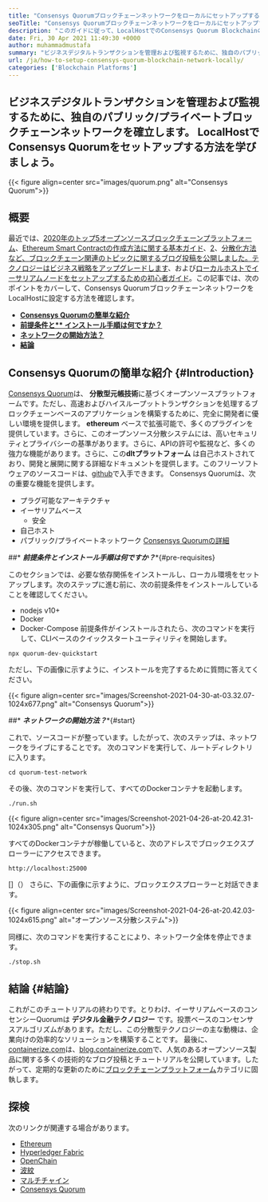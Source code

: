 ```yaml
---
title: "Consensys Quorumブロックチェーンネットワークをローカルにセットアップする方法" 
seoTitle: "Consensys Quorumブロックチェーンネットワークをローカルにセットアップする方法" 
description: "このガイドに従って、LocalHostでのConsensys Quorum Blockchainのインストールプロセスについて学びます。 Consensys Quorumは、オープンソースEtherumベースのブロックチェーンです。" 
date: Fri, 30 Apr 2021 11:49:30 +0000
author: muhammadmustafa
summary: "ビジネスデジタルトランザクションを管理および監視するために、独自のパブリック/プライベートブロックチェーンネットワークを確立します。 LocalHostでConsensys Quorumをセットアップする方法を学びましょう。" 
url: /ja/how-to-setup-consensys-quorum-blockchain-network-locally/
categories: ['Blockchain Platforms']
---
```


## ビジネスデジタルトランザクションを管理および監視するために、独自のパブリック/プライベートブロックチェーンネットワークを確立します。 LocalHostでConsensys Quorumをセットアップする方法を学びましょう。

{{< figure align=center src="images/quorum.png" alt="Consensys Quorum">}}


## 概要
最近では、[2020年のトップ5オープンソースブロックチェーンプラットフォーム][1]、[Ethereum Smart Contractの作成方法に関する基本ガイド][2]、[2]、[分散化方法など、ブロックチェーン関連のトピックに関するブログ投稿を公開しました。テクノロジーはビジネス戦略をアップグレードします][3]、および[ローカルホストでイーサリアムノードをセットアップするための初心者ガイド][4]。この記事では、次のポイントをカバーして、Consensys QuorumブロックチェーンネットワークをLocalHostに設定する方法を確認します。
* **[Consensys Quorumの簡単な紹介][5]** 
* **[前提条件と** インストール手順は何ですか？][6]**
* **[ネットワークの開始方法？][7]** 
* **[結論][8]** 

## **Consensys Quorumの簡単な紹介** {#Introduction}

[Consensys Quorum][9]は、 **分散型元帳技術**に基づくオープンソースプラットフォームです。ただし、高速およびハイスループットトランザクションを処理するブロックチェーンベースのアプリケーションを構築するために、完全に開発者に優しい環境を提供します。 **ethereum** ベースで拡張可能で、多くのプラグインを提供しています。さらに、このオープンソース分散システムには、高いセキュリティとプライバシーの基準があります。さらに、APIの許可や監視など、多くの強力な機能があります。さらに、この**dltプラットフォーム** は自己ホストされており、開発と展開に関する詳細なドキュメントを提供します。このフリーソフトウェアのソースコードは、[github][10]で入手できます。
Consensys Quorumは、次の重要な機能を提供します。
* プラグ可能なアーキテクチャ
* イーサリアムベース
  * 安全
* 自己ホスト
* パブリック/プライベートネットワーク
[Consensys Quorumの詳細][11]

##* ***前提条件とインストール手順は何ですか？****{#pre-requisites}

このセクションでは、必要な依存関係をインストールし、ローカル環境をセットアップします。次のステップに進む前に、次の前提条件をインストールしていることを確認してください。
  * nodejs v10+
  * Docker
  * Docker-Compose
前提条件がインストールされたら、次のコマンドを実行して、CLIベースのクイックスタートユーティリティを開始します。
```
npx quorum-dev-quickstart
```
ただし、下の画像に示すように、インストールを完了するために質問に答えてください。

{{< figure align=center src="images/Screenshot-2021-04-30-at-03.32.07-1024x677.png" alt="Consensys Quorum">}}


##* ***ネットワークの開始方法？****{#start}

これで、ソースコードが整っています。したがって、次のステップは、ネットワークをライブにすることです。
次のコマンドを実行して、ルートディレクトリに入ります。
```
cd quorum-test-network
```
その後、次のコマンドを実行して、すべてのDockerコンテナを起動します。
```
./run.sh
```

{{< figure align=center src="images/Screenshot-2021-04-26-at-20.42.31-1024x305.png" alt="Consensys Quorum">}}

すべてのDockerコンテナが稼働していると、次のアドレスでブロックエクスプローラーにアクセスできます。
```
http://localhost:25000
```
[]（）
さらに、下の画像に示すように、ブロックエクスプローラーと対話できます。

{{< figure align=center src="images/Screenshot-2021-04-26-at-20.42.03-1024x615.png" alt="オープンソース分散システム">}}

同様に、次のコマンドを実行することにより、ネットワーク全体を停止できます。
```
./stop.sh 
```

## 結論 {#結論}

これがこのチュートリアルの終わりです。とりわけ、イーサリアムベースのコンセンシーQuorumは **デジタル金融テクノロジー** です。投票ベースのコンセンサスアルゴリズムがあります。ただし、この分散型テクノロジーの主な動機は、企業向けの効率的なソリューションを構築することです。
最後に、[containerize.com][12]は、[blog.containerize.com][13]で、人気のあるオープンソース製品に関する多くの技術的なブログ投稿とチュートリアルを公開しています。したがって、定期的な更新のために[ブロックチェーンプラットフォーム][14]カテゴリに固執します。

## 探検
次のリンクが関連する場合があります。
  * [Ethereum][15]
  * [Hyperledger Fabric][16]
  * [OpenChain][17]
  * [波紋][18]
  * [マルチチャイン][19]
  * [Consensys Quorum][9]



[1]: https://blog.containerize.com/blockchain-platforms/top-5-open-source-blockchain-platforms-in-2020/
[2]: https://blog.containerize.com/
[3]: https://blog.containerize.com/2020/11/27/how-decentralized-technology-upgrades-your-business-strategy/
[4]: https://blog.containerize.com/2020/12/23/a-beginners-guide-to-setup-ethereum-node-on-localhost/
[5]: #Introduction
[6]: #pre-requisites
[7]: #start
[8]: #Conclusion
[9]: https://products.containerize.com/blockchain-platforms/consensys-quorum
[10]: https://github.com/ConsenSys/quorum
[11]: https://consensys.net/quorum/
[12]: https://www.containerize.com/
[13]: https://blog.containerize.com/
[14]: https://products.containerize.com/blockchain-platforms/
[15]: https://products.containerize.com/blockchain-platforms/ethereum
[16]: https://products.containerize.com/blockchain-platforms/hyperledger-fabric
[17]: https://products.containerize.com/blockchain-platforms/openchain
[18]: https://products.containerize.com/blockchain-platforms/ripple
[19]: https://products.containerize.com/blockchain-platforms/multichain
